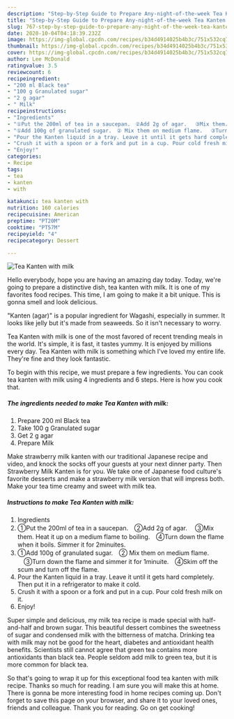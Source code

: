 ```yaml
---
description: "Step-by-Step Guide to Prepare Any-night-of-the-week Tea Kanten with milk"
title: "Step-by-Step Guide to Prepare Any-night-of-the-week Tea Kanten with milk"
slug: 767-step-by-step-guide-to-prepare-any-night-of-the-week-tea-kanten-with-milk
date: 2020-10-04T04:18:39.232Z
image: https://img-global.cpcdn.com/recipes/b34d4914025b4b3c/751x532cq70/tea-kanten-with-milk-recipe-main-photo.jpg
thumbnail: https://img-global.cpcdn.com/recipes/b34d4914025b4b3c/751x532cq70/tea-kanten-with-milk-recipe-main-photo.jpg
cover: https://img-global.cpcdn.com/recipes/b34d4914025b4b3c/751x532cq70/tea-kanten-with-milk-recipe-main-photo.jpg
author: Lee McDonald
ratingvalue: 3.5
reviewcount: 6
recipeingredient:
- "200 ml Black tea"
- "100 g Granulated sugar"
- "2 g agar"
- " Milk"
recipeinstructions:
- "Ingredients"
- "①Put the 200ml of tea in a saucepan.　②Add 2g of agar. 　③Mix them. Heat it up on a medium flame to boiling.　④Turn down the flame when it boils. Simmer it for 2minuites."
- "①Add 100g of granulated sugar.　② Mix them on medium flame. 　③Turn down the flame and simmer it for 1minuite.　④Skim off the scum and turn off the flame."
- "Pour the Kanten liquid in a tray. Leave it until it gets hard completely. Then put it in a refrigerator to make it cold."
- "Crush it with a spoon or a fork and put in a cup. Pour cold fresh milk on it."
- "Enjoy!"
categories:
- Recipe
tags:
- tea
- kanten
- with

katakunci: tea kanten with 
nutrition: 160 calories
recipecuisine: American
preptime: "PT20M"
cooktime: "PT57M"
recipeyield: "4"
recipecategory: Dessert

---
```



![Tea Kanten with milk](https://img-global.cpcdn.com/recipes/b34d4914025b4b3c/751x532cq70/tea-kanten-with-milk-recipe-main-photo.jpg)

Hello everybody, hope you are having an amazing day today. Today, we're going to prepare a distinctive dish, tea kanten with milk. It is one of my favorites food recipes. This time, I am going to make it a bit unique. This is gonna smell and look delicious.

&#34;Kanten (agar)&#34; is a popular ingredient for Wagashi, especially in summer. It looks like jelly but it&#39;s made from seaweeds. So it isn&#39;t necessary to worry.

Tea Kanten with milk is one of the most favored of recent trending meals in the world. It's simple, it is fast, it tastes yummy. It is enjoyed by millions every day. Tea Kanten with milk is something which I've loved my entire life. They're fine and they look fantastic.


To begin with this recipe, we must prepare a few ingredients. You can cook tea kanten with milk using 4 ingredients and 6 steps. Here is how you cook that.

<!--inarticleads1-->

##### The ingredients needed to make Tea Kanten with milk:

1. Prepare 200 ml Black tea
1. Take 100 g Granulated sugar
1. Get 2 g agar
1. Prepare  Milk


Make strawberry milk kanten with our traditional Japanese recipe and video, and knock the socks off your guests at your next dinner party. Then Strawberry Milk Kanten is for you. We take one of Japanese food culture&#39;s favorite desserts and make a strawberry milk version that will impress both. Make your tea time creamy and sweet with milk tea. 

<!--inarticleads2-->

##### Instructions to make Tea Kanten with milk:

1. Ingredients
1. ①Put the 200ml of tea in a saucepan.　②Add 2g of agar. 　③Mix them. Heat it up on a medium flame to boiling.　④Turn down the flame when it boils. Simmer it for 2minuites.
1. ①Add 100g of granulated sugar.　② Mix them on medium flame. 　③Turn down the flame and simmer it for 1minuite.　④Skim off the scum and turn off the flame.
1. Pour the Kanten liquid in a tray. Leave it until it gets hard completely. Then put it in a refrigerator to make it cold.
1. Crush it with a spoon or a fork and put in a cup. Pour cold fresh milk on it.
1. Enjoy!


Super simple and delicious, my milk tea recipe is made special with half-and-half and brown sugar. This beautiful dessert combines the sweetness of sugar and condensed milk with the bitterness of matcha. Drinking tea with milk may not be good for the heart, diabetes and antioxidant health benefits. Scientists still cannot agree that green tea contains more antioxidants than black tea. People seldom add milk to green tea, but it is more common for black tea. 

So that's going to wrap it up for this exceptional food tea kanten with milk recipe. Thanks so much for reading. I am sure you will make this at home. There is gonna be more interesting food in home recipes coming up. Don't forget to save this page on your browser, and share it to your loved ones, friends and colleague. Thank you for reading. Go on get cooking!
